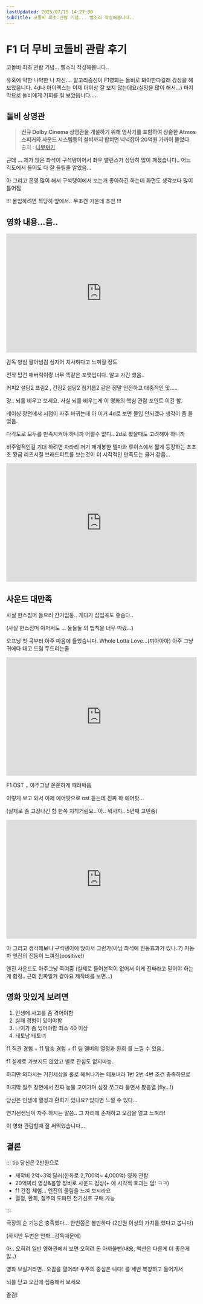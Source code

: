 ```yaml
---
lastUpdated: 2025/07/15 14:27:00
subTitle: 코돌비 최초 관람 기념... 뻘소리 작성해봅니다..
---
```


# F1 더 무비 코돌비 관람 후기

코돌비 최초 관람 기념... 뻘소리 작성해봅니다..

유혹에 약한 나약한 나 자신.... 알고리즘신이 F1영화는 돌비로 봐야한다길래 감상을 해보았음니다. 4d나 아이맥스는 이제 더이상 잘 보지 않는데요(실망을 많이 해서...) 마지막으로 돌비에게 기회를 줘 보았음니다.....

## 돌비 상영관

> **신규 Dolby Cinema 상영관을 개설하기 위해 영사기를 포함하여 상술한 Atmos 스피커와 사운드 시스템등의 설비까지 합치면 넉넉잡아 20억원 가까이 들었다.**  
출처 : [나무위키](https://namu.wiki/w/Dolby%20Cinema#s-3)

근데 ... 제가 앉은 좌석이 구석탱이어서 좌우 밸런스가 상당히 많이 깨졌습니다.. 어느 각도에서 들어도 다 잘 들릴줄 알았음...

아 그리고 혼영 많이 해서 구석탱이에서 보는거 좋아하긴 하는데 화면도 생각보다 많이 틀어짐

!!! 몰입하려면 적당히 앞에서.. 무조건 가운데 추천 !!!

## 영화 내용...음..

<div class="iframe-container" style="text-align: center;" >
<iframe width="560" height="315" src="https://www.youtube.com/embed/6a_X77HO4Vk?si=7awOsLt9iaG8Uhya" title="YouTube video player" frameborder="0" allow="accelerometer; autoplay; clipboard-write; encrypted-media; gyroscope; picture-in-picture; web-share" referrerpolicy="strict-origin-when-cross-origin" allowfullscreen></iframe>
</div>

감독 양심 팔아넘김 심지어 치사하다고 느껴질 정도

전작 탑건 매버릭이랑 너무 똑같은 포맷입디다. 알고 가긴 했음..  

커피2 설탕2 프림2 , 간장2 설탕2 참기름2 같은 정말 안전하고 대중적인 맛..... 

걍.. 뇌를 비우고 보세요. 사실 뇌를 비우는게 이 영화의 핵심 관람 포인트 이긴 함.

레이싱 장면에서 시점이 자주 바뀌는데 아 이거 4d로 보면 몰입 안되겠다 생각이 좀 들었음.

다각도로 모두를 만족시켜야 하니까 어쩔수 없디.. 2d로 봤을때도 고려해야 하니까

비주얼적인걸 기대 하려면 차라리 저기 재개봉한 델마와 루이스에서 짧게 등장하는 초초초 황금 리즈시절 브래드피트를 보는것이 더 시각적인 만족도는 클거 같음...

<div class="iframe-container" style="text-align: center;" >
<iframe width="560" height="315" src="https://www.youtube.com/embed/SwITnQv183g?si=hlnKXHFQQyv_TogA&amp;start=60" title="YouTube video player" frameborder="0" allow="accelerometer; autoplay; clipboard-write; encrypted-media; gyroscope; picture-in-picture; web-share" referrerpolicy="strict-origin-when-cross-origin" allowfullscreen></iframe>
</div>

## 사운드 대만족

사실 한스짐머 들으러 간거임둥.. 게다가 삽입곡도 좋슴다..

(사실 한스짐머 아저써도 ... 둘둘둘 의 법칙을 너무 따랐...)

오프닝 첫 곡부터 아주 마음에 들었슴니다. Whole Lotta Love...(꺄아아아) 아주 그냥 귀에다 대고 드럼 두드리는줄 

<div class="iframe-container" style="text-align: center;" >
<iframe width="560" height="315" src="https://www.youtube.com/embed/HQmmM_qwG4k?si=wafjpjosiqCvLubF" title="YouTube video player" frameborder="0" allow="accelerometer; autoplay; clipboard-write; encrypted-media; gyroscope; picture-in-picture; web-share" referrerpolicy="strict-origin-when-cross-origin" allowfullscreen></iframe>
</div>

F1 OST .. 아주그냥 쫀쫀하게 때려박음

이렇게 보고 와서 이제 에어팟으로 ost 듣는데 진짜 하 에어팟... 

(실제로 좀 고장나긴 함 한쪽 치칙거림요.. 아.. 뭐사지.. 5년째 고민중)

<div class="iframe-container" style="text-align: center;" >
<iframe width="560" height="315" src="https://www.youtube.com/embed/WWEs82u37Mw?si=pI3KyXQWyk_6OY6G" title="YouTube video player" frameborder="0" allow="accelerometer; autoplay; clipboard-write; encrypted-media; gyroscope; picture-in-picture; web-share" referrerpolicy="strict-origin-when-cross-origin" allowfullscreen></iframe>
</div>

아 그리고 생각해보니 구석탱이에 앉아서 그런가(아님 좌석에 진동효과가 있나..?) 자동차 엔진의 진동이 느껴짐(positive!)

엔진 사운드도 아주그냥 죽여줌 (실제로 들어본적이 없어서 이게 진짜라고 믿어야 하는게 함정.. 근데 진짜일거 같아요 제작비를 보면...)

## 영화 맛있게 보려면

1. 인생에 사고를 좀 겪어야함
2. 실패 경험이 있어야함
3. 나이가 좀 있어야함 최소 40 이상
4. 테토남 테토녀

f1 직관 경험 + f1 탑승 경험 + f1 팀 멤버의 열정과 환희 를 느낄 수 있음..

f1 실제로 가보지도 않았고 별로 관심도 없지마능.. 

하지만 와타시는 거친세상을 홀로 헤쳐나가는 테토녀라 1번 2번 4번 조건 충족하므로 

마지막 질주 장면에서 진짜 눙물 고여가며 심장 쪼그라 들면서 봤음열 (fly...!)

당신은 인생에 열정과 환희가 있나요? 있다면 느낄 수 있다...

연기선생님이 자주 하시는 말씀.. 그 자리에 존재하고 오감을 열고 느껴라! 

이 영화 관람할때 잘 써먹었습니다...

## 결론 

::: tip 당신은 2만원으로

- 제작비 2억~3억 달러(한화로 2,700억~ 4,000억) 영화 관람
- 20억짜리 영상&음향 장비로 사운드 감상(+ 에 시각적 효과는 덤! ㅋㅋ)
- f1 간접 체험... 엔진의 울림을 느껴 보시라요 
- 열정, 환희, 질주의 도파민 전기신호 구매 가능

:::

극장의 순 기능은 충족했다... 한번쯤은 볼만하다 (2만원 이상의 가치를 했다고 봅니다)

(하지만 두번은 안봐...감독때문에)

아.. 오히려 일반 영화관에서 보면 오히려 돈 아까울뻔(내용, 액션은 다른게 더 좋은게 많..)

영화 보실거라면.. 오감을 열어라! 우주의 중심은 나다! 를 세번 복창하고 들어가서

뇌를 닫고 오감에 집중해서 보세요

즐감!

<style scoped>
.iframe-container {
    position: relative;
    padding-bottom: 56.25%;
    padding-top: 30px;
    height: 0;
    overflow: hidden;
}
.iframe-container iframe,
.iframe-container object,
.iframe-container embed {
    position: absolute;
    top: 0;
    left: 0;
    width: 100%;
    height: 100%;
}
</style>
